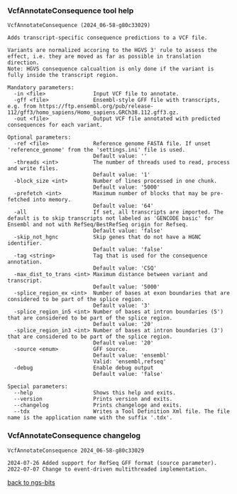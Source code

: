 ### VcfAnnotateConsequence tool help
	VcfAnnotateConsequence (2024_06-58-g80c33029)
	
	Adds transcript-specific consequence predictions to a VCF file.
	
	Variants are normalized accoring to the HGVS 3' rule to assess the effect, i.e. they are moved as far as possible in translation direction.
	Note: HGVS consequence calcualtion is only done if the variant is fully inside the transcript region.
	
	Mandatory parameters:
	  -in <file>               Input VCF file to annotate.
	  -gff <file>              Ensembl-style GFF file with transcripts, e.g. from https://ftp.ensembl.org/pub/release-112/gff3/homo_sapiens/Homo_sapiens.GRCh38.112.gff3.gz.
	  -out <file>              Output VCF file annotated with predicted consequences for each variant.
	
	Optional parameters:
	  -ref <file>              Reference genome FASTA file. If unset 'reference_genome' from the 'settings.ini' file is used.
	                           Default value: ''
	  -threads <int>           The number of threads used to read, process and write files.
	                           Default value: '1'
	  -block_size <int>        Number of lines processed in one chunk.
	                           Default value: '5000'
	  -prefetch <int>          Maximum number of blocks that may be pre-fetched into memory.
	                           Default value: '64'
	  -all                     If set, all transcripts are imported. The default is to skip transcripts not labeled as 'GENCODE basic' for Ensembl and not with RefSeq/BestRefSeq origin for Refseq.
	                           Default value: 'false'
	  -skip_not_hgnc           Skip genes that do not have a HGNC identifier.
	                           Default value: 'false'
	  -tag <string>            Tag that is used for the consequence annotation.
	                           Default value: 'CSQ'
	  -max_dist_to_trans <int> Maximum distance between variant and transcript.
	                           Default value: '5000'
	  -splice_region_ex <int>  Number of bases at exon boundaries that are considered to be part of the splice region.
	                           Default value: '3'
	  -splice_region_in5 <int> Number of bases at intron boundaries (5') that are considered to be part of the splice region.
	                           Default value: '20'
	  -splice_region_in3 <int> Number of bases at intron boundaries (3') that are considered to be part of the splice region.
	                           Default value: '20'
	  -source <enum>           GFF source.
	                           Default value: 'ensembl'
	                           Valid: 'ensembl,refseq'
	  -debug                   Enable debug output
	                           Default value: 'false'
	
	Special parameters:
	  --help                   Shows this help and exits.
	  --version                Prints version and exits.
	  --changelog              Prints changeloge and exits.
	  --tdx                    Writes a Tool Definition Xml file. The file name is the application name with the suffix '.tdx'.
	
### VcfAnnotateConsequence changelog
	VcfAnnotateConsequence 2024_06-58-g80c33029
	
	2024-07-26 Added support for RefSeq GFF format (source parameter).
	2022-07-07 Change to event-driven multithreaded implementation.
[back to ngs-bits](https://github.com/imgag/ngs-bits)
